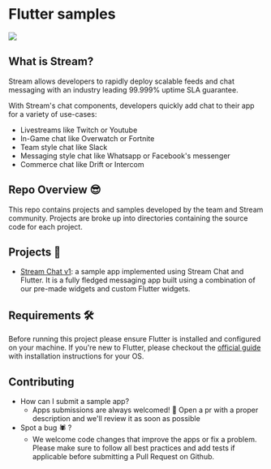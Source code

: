 # Flutter samples

![](https://raw.githubusercontent.com/GetStream/flutter-samples/master/images/sdk_hero_v4.png)

## What is Stream?

Stream allows developers to rapidly deploy scalable feeds and chat messaging with an industry leading 99.999% uptime SLA guarantee.

With Stream's chat components, developers quickly add chat to their app for a variety of use-cases:

- Livestreams like Twitch or Youtube
- In-Game chat like Overwatch or Fortnite
- Team style chat like Slack
- Messaging style chat like Whatsapp or Facebook's messenger
- Commerce chat like Drift or Intercom

## Repo Overview 😎

This repo contains projects and samples developed by the team and Stream community. Projects are broke up into directories containing the source code for each project. 

## **Projects 🚀**

- [Stream Chat v1](https://github.com/GetStream/flutter-samples/tree/main/stream_chat_v1): a sample app implemented using Stream Chat and Flutter. It is a fully fledged messaging app built using a combination of our pre-made widgets and custom Flutter widgets.

## Requirements 🛠

Before running this project please ensure Flutter is installed and configured on your machine. If you're new to Flutter, please checkout the [official guide](https://flutter.dev/docs/get-started/install) with installation instructions for your OS. 

## Contributing

- How can I submit a sample app?
    - Apps submissions are always welcomed! 🥳 Open a pr with a proper description and we'll review it as soon as possible
- Spot a bug 🕷 ?
    - We welcome code changes that improve the apps or fix a problem. Please make sure to follow all best practices and add tests if applicable before submitting a Pull Request on Github.
